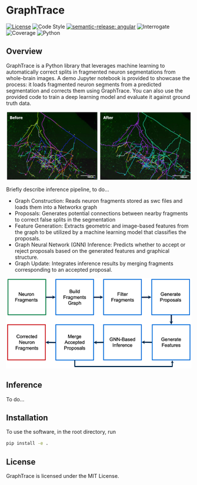 # GraphTrace

[![License](https://img.shields.io/badge/license-MIT-brightgreen)](LICENSE)
![Code Style](https://img.shields.io/badge/code%20style-black-black)
[![semantic-release: angular](https://img.shields.io/badge/semantic--release-angular-e10079?logo=semantic-release)](https://github.com/semantic-release/semantic-release)
![Interrogate](https://img.shields.io/badge/interrogate-37.5%25-red)
![Coverage](https://img.shields.io/badge/coverage-100%25-brightgreen?logo=codecov)
![Python](https://img.shields.io/badge/python->=3.7-blue?logo=python)

## Overview

GraphTrace is a Python library that leverages machine learning to automatically correct splits in fragmented neuron segmentations from whole-brain images. A demo Jupyter notebook is provided to showcase the process: it loads fragmented neuron segments from a predicted segmentation and corrects them using GraphTrace. You can also use the provided code to train a deep learning model and evaluate it against ground truth data.

<p>
  <img src="imgs/result.png" width="900" alt="Example of before and after run obtained with GraphTrace">
</p>

Briefly describe inference pipeline, to do...

- Graph Construction: Reads neuron fragments stored as swc files and loads them into a Networkx graph
- Proposals: Generates potential connections between nearby fragments to correct false splits in the segmentation
- Feature Generation: Extracts geometric and image-based features from the graph to be utilized by a machine learning model that classifies the proposals.
- Graph Neural Network (GNN) Inference: Predicts whether to accept or reject proposals based on the generated features and graphical structure.
- Graph Update: Integrates inference results by merging fragments corresponding to an accepted proposal.

<p style="text-align: center;">
  <img src="imgs/pipeline.png" width="700" alt="Visualization of split correction pipeline. See Inference section for description of each step.">
</p>

## Inference

To do...

## Installation
To use the software, in the root directory, run
```bash
pip install -e .
```

## License
GraphTrace is licensed under the MIT License.
